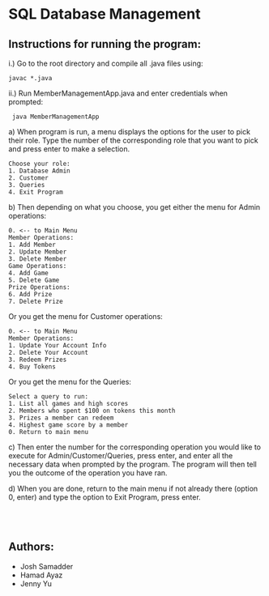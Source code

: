 # SQL Database Management

## Instructions for running the program:

i.) Go to the root directory and compile all .java files using:

    javac *.java

ii.) Run MemberManagementApp.java and enter credentials when prompted:
     
     java MemberManagementApp
     

a) When program is run, a menu displays the options for the user to pick their role. Type the number of the corresponding role that you want to pick and press enter to make a selection.
    
    Choose your role:
    1. Database Admin
    2. Customer
    3. Queries
    4. Exit Program


b) Then depending on what you choose, you get either the menu for Admin operations:

    0. <-- to Main Menu
    Member Operations:
    1. Add Member
    2. Update Member
    3. Delete Member
    Game Operations:
    4. Add Game
    5. Delete Game
    Prize Operations:
    6. Add Prize
    7. Delete Prize

  
   Or you get the menu for Customer operations:

    0. <-- to Main Menu
    Member Operations:
    1. Update Your Account Info
    2. Delete Your Account
    3. Redeem Prizes
    4. Buy Tokens

   Or you get the menu for the Queries:

    Select a query to run:
    1. List all games and high scores
    2. Members who spent $100 on tokens this month
    3. Prizes a member can redeem
    4. Highest game score by a member
    0. Return to main menu

c) Then enter the number for the corresponding operation you would like to execute for Admin/Customer/Queries, press enter, and enter all the necessary data when prompted by the program. The program will then tell you the outcome of the operation you have ran. 

d) When you are done, return to the main menu if not already there (option 0, enter) and type the option to Exit Program, press enter. 

<br>
<br>


## Authors:
* Josh Samadder
* Hamad Ayaz
* Jenny Yu



